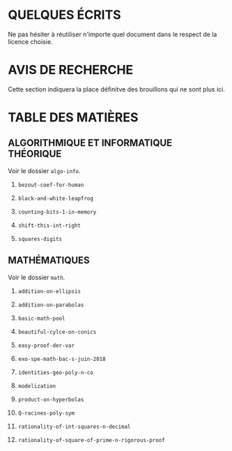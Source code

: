 QUELQUES ÉCRITS
===============

Ne pas hésiter à réutiliser n'importe quel document dans le respect de la licence choisie.



AVIS DE RECHERCHE
=================

Cette section indiquera la place définitve des brouillons qui ne sont plus ici.



TABLE DES MATIÈRES
==================

ALGORITHMIQUE ET INFORMATIQUE THÉORIQUE
---------------------------------------

Voir le dossier `algo-info`.

  1. `bezout-coef-for-human`

  1. `black-and-white-leapfrog`

  1. `counting-bits-1-in-memory`

  1. `shift-this-int-right`

  1. `squares-digits`



MATHÉMATIQUES
-------------

Voir le dossier `math`.

  1. `addition-on-ellipsis`

  1. `addition-on-parabolas`

  1. `basic-math-pool`

  1. `beautiful-cylce-on-conics`

  1. `easy-proof-der-var`

  1. `exo-spe-math-bac-s-juin-2018`

  1. `identities-geo-poly-n-co`

  1. `modelization`

  1. `product-on-hyperbolas`

  1. `Q-racines-poly-sym`

  1. `rationality-of-int-squares-n-decimal`

  1. `rationality-of-square-of-prime-n-rigorous-proof`
